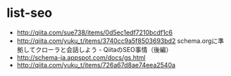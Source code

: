 list-seo
========

- http://qiita.com/sue738/items/0d5ec1edf7210bcdf1c6
- http://qiita.com/yuku_t/items/3740cc9a5f8503693bd2 schema.orgに準拠してクローラと会話しよう - QiitaのSEO事情（後編）
- http://schema-ja.appspot.com/docs/gs.html
- http://qiita.com/yuku_t/items/726a67d8ae74eea2540a
